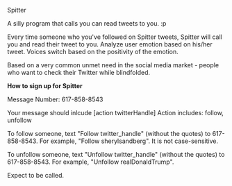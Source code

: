 Spitter

A silly program that calls you can read tweets to you. :p

Every time someone who you've followed on Spitter tweets, Spitter will call you and read their tweet to you.
Analyze user emotion based on his/her tweet. Voices switch based on the positivity of the emotion.

Based on a  very common unmet need in the social media market - people who want to check their Twitter while blindfolded.

**How to sign up for Spitter**

Message Number: 617-858-8543

Your message should inlcude [action twitterHandle]
Action includes: follow, unfollow

To follow someone, text "Follow twitter_handle" (without the quotes) to 617-858-8543.
For example, "Follow sherylsandberg". It is not case-sensitive.

To unfollow someone, text "Unfollow twitter_handle" (without the quotes) to 617-858-8543.
For example, "Unfollow realDonaldTrump".

Expect to be called.



